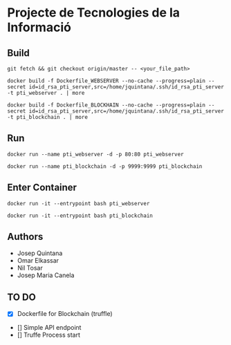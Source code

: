 # Projecte de Tecnologies de la Informació

## Build

```
git fetch && git checkout origin/master -- <your_file_path>
```
```
docker build -f Dockerfile_WEBSERVER --no-cache --progress=plain --secret id=id_rsa_pti_server,src=/home/jquintana/.ssh/id_rsa_pti_server -t pti_webserver . | more
```
```
docker build -f Dockerfile_BLOCKHAIN --no-cache --progress=plain --secret id=id_rsa_pti_server,src=/home/jquintana/.ssh/id_rsa_pti_server -t pti_blockchain . | more
```


## Run

```
docker run --name pti_webserver -d -p 80:80 pti_webserver
```
```
docker run --name pti_blockchain -d -p 9999:9999 pti_blockchain
```


## Enter Container

```
docker run -it --entrypoint bash pti_webserver
```

```
docker run -it --entrypoint bash pti_blockchain
```


## Authors

- Josep Quintana
- Omar Elkassar
- Nil Tosar
- Josep Maria Canela


## TO DO

- [x] Dockerfile for Blockchain (truffle)
- [] Simple API endpoint
- [] Truffe Process start

